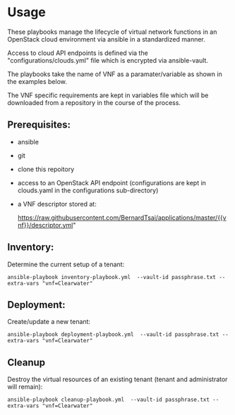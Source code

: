Usage
=====

These playbooks manage the lifecycle of virtual network functions in an OpenStack cloud environment via ansible in a standardized manner.

Access to cloud API endpoints is defined
via the "configurations/clouds.yml" file
which is encrypted via ansible-vault.

The playbooks take the name of VNF as a paramater/variable as shown in the examples below.

The VNF specific requirements are kept in
variables file which will be downloaded from a repository in the course of the process.

Prerequisites:
--------------

* ansible
* git
* clone this repoitory
* access to an OpenStack API endpoint (configurations are kept in clouds.yaml in the configurations sub-directory)
* a VNF descriptor stored at:

  https://raw.githubusercontent.com/BernardTsai/applications/master/{{vnf}}/descriptor.yml"

Inventory:
----------

Determine the current setup of a tenant:

    ansible-playbook inventory-playbook.yml  --vault-id passphrase.txt --extra-vars "vnf=Clearwater"

Deployment:
----------

Create/update a new tenant:

    ansible-playbook deployment-playbook.yml  --vault-id passphrase.txt --extra-vars "vnf=Clearwater"

Cleanup
----------

Destroy the virtual resources of an existing tenant (tenant and administrator will remain):

    ansible-playbook cleanup-playbook.yml  --vault-id passphrase.txt --extra-vars "vnf=Clearwater"
